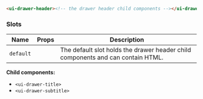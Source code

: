 ```html
<ui-drawer-header><!-- the drawer header child components --></ui-drawer-header>
```

### Slots

| Name      | Props | Description                                                                     |
| --------- | ----- | ------------------------------------------------------------------------------- |
| `default` |       | The default slot holds the drawer header child components and can contain HTML. |

**Child components:**

- `<ui-drawer-title>`
- `<ui-drawer-subtitle>`
